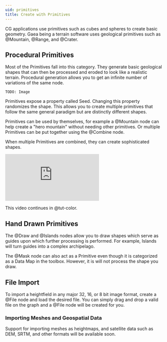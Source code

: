 ```yaml
---
uid: primitives
title: Create with Primitives
---
```


CG applications use primitives such as cubes and spheres to create basic geometry. Gaea being a terrain software uses geological primitives such as @Mountain, @Range, and @Crater.

## Procedural Primitives

Most of the Primitives fall into this category. They generate basic geological shapes that can then be processed and eroded to look like a realistic terrain. Procedural generation allows you to get an infinite number of variations of the same node.

`TODO: Image`

Primitives expose a property called Seed. Changing this property randomizes the shape. This allows you to create multiple primitives that follow the same general paradigm but are distinctly different shapes.

Primitives can be used by themselves, for example a @Mountain node can help create a "hero mountain" without needing other primitives. Or multiple Primitives can be put together using the @Combine node.

When multiple Primitives are combined, they can create sophisticated shapes.

<div class="embed-responsive embed-responsive-16by9">
<iframe class="embed-responsive-item" src="https://www.youtube-nocookie.com/embed/1A1xXfTlKqM" frameborder="0" allow="accelerometer; autoplay; encrypted-media; gyroscope; picture-in-picture" allowfullscreen></iframe>
</div>

This video continues in @tut-color.


## Hand Drawn Primitives

The @Draw and @Islands nodes allow you to draw shapes which serve as guides upon which further processing is performed. For example, Islands will turn guides into a complex archipelago.

The @Mask node can also act as a Primitive even though it is categorized as a Data Map in the toolbox. However, it is will not process the shape you draw.

## File Import

To import a heightfield in any major 32, 16, or 8 bit image format, create a @File node and load the desired file. You can simply drag and drop a valid file on the graph and a @File node will be created for you.

### Importing Meshes and Geospatial Data

Support for importing meshes as heightmaps, and satellite data such as DEM, SRTM, and other formats will be available soon.